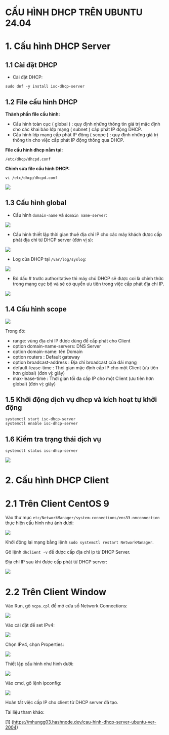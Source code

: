 # CẤU HÌNH DHCP TRÊN UBUNTU 24.04
# 1. Cấu hình DHCP Server
## 1.1 Cài đặt DHCP
- Cài đặt DHCP:
```
sudo dnf -y install isc-dhcp-server
```

## 1.2 File cấu hình DHCP
**Thành phần file cấu hình:**
- Cấu hình toàn cục ( global ) : quy định những thông tin giá trị mặc định cho các khai báo lớp mạng ( subnet ) cấp phát IP động DHCP.
- Cấu hình lớp mạng cấp phát IP động ( scope ) : quy định những giá trị thông tin cho việc cấp phát IP động thông qua DHCP.

**File cấu hình dhcp nằm tại:**
```
/etc/dhcp/dhcpd.conf
```
**Chỉnh sửa file cấu hình DHCP:**
```
vi /etc/dhcp/dhcpd.conf
```

![](../imgs/6.png)

## 1.3 Cấu hình global
- Cấu hình `domain-name` và `domain name-server`:

![](../imgs/7.png)

- Cấu hình thiết lập thời gian thuê địa chỉ IP cho các máy khách được cấp phát địa chỉ từ DHCP server (đơn vị s):
 
![](../imgs/8.png)

- Log của DHCP tại `/var/log/syslog`:

![](../imgs/12.png)

- Bỏ dấu # trước authoritative thì máy chủ DHCP sẽ được coi là chính thức trong mạng cục bộ và sẽ có quyền ưu tiên trong việc cấp phát địa chỉ IP.

![](../imgs/9.png)

## 1.4 Cấu hình scope
![](../imgs/11.png)

Trong đó:
- range: vùng địa chỉ IP được dùng để cấp phát cho Client
- option domain-name-servers: DNS Server
- option domain-name: tên Domain
- option routers : Default gateway
- option broadcast-address : Địa chỉ broadcast của dải mạng
- default-lease-time : Thời gian mặc định cấp IP cho một Client (ưu tiên hơn global) (đơn vị: giây)
- max-lease-time : Thời gian tối đa cấp IP cho một Client (ưu tiên hơn global) (đơn vị: giây)

## 1.5 Khởi động dịch vụ dhcp và kích hoạt tự khởi động
```
systemctl start isc-dhcp-server
systemctl enable isc-dhcp-server
```
## 1.6 Kiểm tra trạng thái dịch vụ
```
systemctl status isc-dhcp-server
```

![](../imgs/13.png)
# 2. Cấu hình DHCP Client
# 2.1 Trên Client CentOS 9
Vào thư mục `etc/NetworkManager/system-connections/ens33-nmconnection` thực hiện cấu hình như ảnh dưới:

![](../imgs/27.png)

Khởi động lại mạng bằng lệnh `sudo systemctl restart NetworkManager`.

Gõ lệnh `dhclient -v` để được cấp địa chỉ ip từ DHCP Server.

Địa chỉ IP sau khi được cấp phát từ DHCP server:

![](../imgs/28.png)

# 2.2 Trên Client Window
Vào Run, gõ `ncpa.cpl` để mở cửa sổ Network Connections:

![](../imgs/14.png)

Vào cài đặt để set IPv4:

![](../imgs/15.png)

Chọn IPv4, chọn Properties:

![](../imgs/16.png)

Thiết lập cấu hình như hình dưới:

![](../imgs/17.png)

Vào cmd, gõ lệnh ipconfig:

![](../imgs/18.png)

Hoàn tất việc cấp IP cho client từ DHCP server đã tạo.

Tài liệu tham khảo:

[1] (https://mhungg03.hashnode.dev/cau-hinh-dhcp-server-ubuntu-ver-2004)